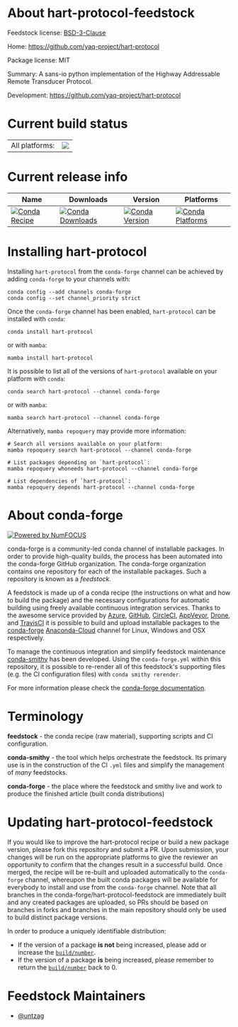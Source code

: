 About hart-protocol-feedstock
=============================

Feedstock license: [BSD-3-Clause](https://github.com/conda-forge/hart-protocol-feedstock/blob/main/LICENSE.txt)

Home: https://github.com/yaq-project/hart-protocol

Package license: MIT

Summary: A sans-io python implementation of the Highway Addressable Remote Transducer Protocol.

Development: https://github.com/yaq-project/hart-protocol

Current build status
====================


<table><tr><td>All platforms:</td>
    <td>
      <a href="https://dev.azure.com/conda-forge/feedstock-builds/_build/latest?definitionId=17248&branchName=main">
        <img src="https://dev.azure.com/conda-forge/feedstock-builds/_apis/build/status/hart-protocol-feedstock?branchName=main">
      </a>
    </td>
  </tr>
</table>

Current release info
====================

| Name | Downloads | Version | Platforms |
| --- | --- | --- | --- |
| [![Conda Recipe](https://img.shields.io/badge/recipe-hart--protocol-green.svg)](https://anaconda.org/conda-forge/hart-protocol) | [![Conda Downloads](https://img.shields.io/conda/dn/conda-forge/hart-protocol.svg)](https://anaconda.org/conda-forge/hart-protocol) | [![Conda Version](https://img.shields.io/conda/vn/conda-forge/hart-protocol.svg)](https://anaconda.org/conda-forge/hart-protocol) | [![Conda Platforms](https://img.shields.io/conda/pn/conda-forge/hart-protocol.svg)](https://anaconda.org/conda-forge/hart-protocol) |

Installing hart-protocol
========================

Installing `hart-protocol` from the `conda-forge` channel can be achieved by adding `conda-forge` to your channels with:

```
conda config --add channels conda-forge
conda config --set channel_priority strict
```

Once the `conda-forge` channel has been enabled, `hart-protocol` can be installed with `conda`:

```
conda install hart-protocol
```

or with `mamba`:

```
mamba install hart-protocol
```

It is possible to list all of the versions of `hart-protocol` available on your platform with `conda`:

```
conda search hart-protocol --channel conda-forge
```

or with `mamba`:

```
mamba search hart-protocol --channel conda-forge
```

Alternatively, `mamba repoquery` may provide more information:

```
# Search all versions available on your platform:
mamba repoquery search hart-protocol --channel conda-forge

# List packages depending on `hart-protocol`:
mamba repoquery whoneeds hart-protocol --channel conda-forge

# List dependencies of `hart-protocol`:
mamba repoquery depends hart-protocol --channel conda-forge
```


About conda-forge
=================

[![Powered by
NumFOCUS](https://img.shields.io/badge/powered%20by-NumFOCUS-orange.svg?style=flat&colorA=E1523D&colorB=007D8A)](https://numfocus.org)

conda-forge is a community-led conda channel of installable packages.
In order to provide high-quality builds, the process has been automated into the
conda-forge GitHub organization. The conda-forge organization contains one repository
for each of the installable packages. Such a repository is known as a *feedstock*.

A feedstock is made up of a conda recipe (the instructions on what and how to build
the package) and the necessary configurations for automatic building using freely
available continuous integration services. Thanks to the awesome service provided by
[Azure](https://azure.microsoft.com/en-us/services/devops/), [GitHub](https://github.com/),
[CircleCI](https://circleci.com/), [AppVeyor](https://www.appveyor.com/),
[Drone](https://cloud.drone.io/welcome), and [TravisCI](https://travis-ci.com/)
it is possible to build and upload installable packages to the
[conda-forge](https://anaconda.org/conda-forge) [Anaconda-Cloud](https://anaconda.org/)
channel for Linux, Windows and OSX respectively.

To manage the continuous integration and simplify feedstock maintenance
[conda-smithy](https://github.com/conda-forge/conda-smithy) has been developed.
Using the ``conda-forge.yml`` within this repository, it is possible to re-render all of
this feedstock's supporting files (e.g. the CI configuration files) with ``conda smithy rerender``.

For more information please check the [conda-forge documentation](https://conda-forge.org/docs/).

Terminology
===========

**feedstock** - the conda recipe (raw material), supporting scripts and CI configuration.

**conda-smithy** - the tool which helps orchestrate the feedstock.
                   Its primary use is in the construction of the CI ``.yml`` files
                   and simplify the management of *many* feedstocks.

**conda-forge** - the place where the feedstock and smithy live and work to
                  produce the finished article (built conda distributions)


Updating hart-protocol-feedstock
================================

If you would like to improve the hart-protocol recipe or build a new
package version, please fork this repository and submit a PR. Upon submission,
your changes will be run on the appropriate platforms to give the reviewer an
opportunity to confirm that the changes result in a successful build. Once
merged, the recipe will be re-built and uploaded automatically to the
`conda-forge` channel, whereupon the built conda packages will be available for
everybody to install and use from the `conda-forge` channel.
Note that all branches in the conda-forge/hart-protocol-feedstock are
immediately built and any created packages are uploaded, so PRs should be based
on branches in forks and branches in the main repository should only be used to
build distinct package versions.

In order to produce a uniquely identifiable distribution:
 * If the version of a package **is not** being increased, please add or increase
   the [``build/number``](https://docs.conda.io/projects/conda-build/en/latest/resources/define-metadata.html#build-number-and-string).
 * If the version of a package **is** being increased, please remember to return
   the [``build/number``](https://docs.conda.io/projects/conda-build/en/latest/resources/define-metadata.html#build-number-and-string)
   back to 0.

Feedstock Maintainers
=====================

* [@untzag](https://github.com/untzag/)


